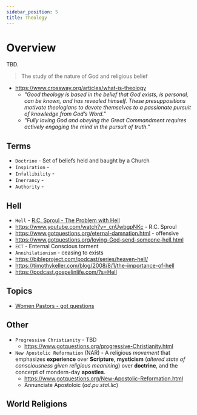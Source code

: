 ```yaml
---
sidebar_position: 5
title: Theology
---
```


# Overview
TBD.
> The study of the nature of God and religious belief

- https://www.crossway.org/articles/what-is-theology
  - *"Good theology is based in the belief that God exists, is personal, can be known, and has revealed himself. These presuppositions motivate theologians to devote themselves to a passionate pursuit of knowledge from God’s Word."*
  - *"Fully loving God and obeying the Great Commandment requires actively engaging the mind in the pursuit of truth."*

## Terms

- `Doctrine` - Set of beliefs held and baught by a Church
- `Inspiration` -
- `Infallibility` -
- `Inerrancy` -
- `Authority` -

## Hell

- `Hell` - [R.C. Sproul - The Problem with Hell](https://www.youtube.com/watch?v=5YzGYRakRes)
- https://www.youtube.com/watch?v=_cnUwbgpNKc - R.C. Sproul
- https://www.gotquestions.org/eternal-damnation.html - offensive
- https://www.gotquestions.org/loving-God-send-someone-hell.html
- `ECT` - Enternal Conscious torment
- `Annihilationism` - ceasing to exists
- https://bibleproject.com/podcast/series/heaven-hell/
- https://timothykeller.com/blog/2008/8/1/the-importance-of-hell
- https://podcast.gospelinlife.com/?s=Hell


## Topics
- [Women Pastors - got questions](https://www.gotquestions.org/women-pastors.html)


## Other

- `Progressive Christianity` - TBD
  - https://www.gotquestions.org/progressive-Christianity.html
- `New Apostolic Reformation` (NAR) - A religious *movement* that emphasizes **experience** over **Scripture**, **mysticism** (*altered state of consciousness given religious meanining*) over **doctrine**, and the concerpt of mondern-day **apostles**.
  - https://www.gotquestions.org/New-Apostolic-Reformation.html
  - Annunciate Apostoloic (*ad.pu.stal.lic*)

## World Religions